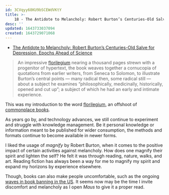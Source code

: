 ```yaml
---
id: 3CVqyy68KU9bSCEWdVKtY
title: >- 
    18 - The Antidote to Melancholy: Robert Burton’s Centuries-Old Salve for Depression, Epochs Ahead of Science
desc: ''
updated: 1643733037094
created: 1643729071068
---
```


- [The Antidote to Melancholy: Robert Burton’s Centuries-Old Salve for Depression, Epochs Ahead of Science](https://www.themarginalian.org/2022/01/18/robert-burton-melancholy-body-mind/)

> An impressive [florilegium](https://www.themarginalian.org/2011/09/19/vintage-versions-of-modern-startups/) nearing a thousand pages strewn with a progenitor of hypertext, the book weaves together a cornucopia of quotations from earlier writers, from Seneca to Solomon, to illustrate Burton’s central points — many radical then, some radical still — about a subject he examines “philosophically, medicinally, historically, opened and cut up”; a subject of which he had an early and intimate experience.

This was my introduction to the word [florilegium](https://en.wikipedia.org/wiki/Florilegium), an offshoot of [commonplace books](https://en.wikipedia.org/wiki/Commonplace_book).

As years go by, and technology advances, we still continue to experiment and struggle with knowledge management. Be it personal knowledge or information meant to be published for wider consumption, the methods and formats continue to become available in newer forms.

I liked the usage of _magnify_ by Robert Burton, when it comes to the positive impact of certain activities against melancholy. How does one magnify their spirit and lighten the self? He felt it was through reading, nature, walks, and art. Reading fiction has always been a way for me to magnify my spirit and expand my horizons by experience elsewhere.

Though, books can also make people uncomfortable, such as the ongoing [waves in book banning in the US](https://www.washingtonpost.com/business/american-book-banning-tradition-is-as-old-as-the-mayflower/2022/01/29/98a4aa1a-810c-11ec-8cc8-b696564ba796_story.html). It seems now may be the time I invite discomfort and melancholy as I open _Maus_ to give it a proper read.